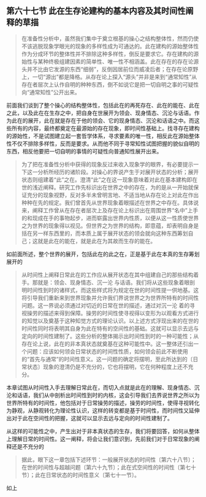 <h2>第六十七节 此在生存论建构的基本内容及其时间性阐释的草描</h2><blockquote data-pid="k_It1rTT">在准备性分析中，虽然我们集中于奠立根基的操心之结构整体性，然而仍使不该逃脱现象学眼光的现象的多样性成为可通达的。此在建构的源始整体性作为分成环节的整体性并不排除这种多样性，倒反是要求它。存在建构的源始性与某种终极组建因素的简单性、唯一性不相涵盖。此在存在的存在论源头并不比由它发源的东西“细弱”，反倒因居前位而威凌后者；在存在论原野上，一切“源出”都是降格。从存在论上探入“源头”并非是来到“通常知性”从存在者层次上认作自明的种种东西，倒不如说它是把一切自明之事的可疑性向“通常知性”公开出来。</blockquote><p data-pid="8UZaSioO">前面我们谈到了整个操心的结构整体性，包括此在的再死存在、此在的能在、此在之此，以及此在在生存之中，把自身在世展开为领会、现身情态、沉沦与话语。作为此在的展开，此在就是存在于他的领会、它的现身情态、沉沦和话语之中。而这些所有的内容，最终都奠定在最源始的存在现象，即时间性基础上。找寻存在建构的源始性，不是试图建立起一套哲学体系，寻求要素的唯一性，相反此在源始整体性不仅不排除多样性，反而是要求。从而他不同于寻常知性试图把握的貌似自明的东西，相反他要把一切自明的事情的可疑性向普通知性展开出来。</p><blockquote data-pid="zMW15HtF">为了把在准备性分析中获得的现象反过来收入现象学的眼界，有必要提示一下这一分析所经历的诸阶段。对操心的界说产生于对展开状态的分析；展开状态则组建着“此”之在。澄清“此”之在这一现象意味着对此在基本建构即在世的浅近阐释。研究工作先标识出在世界之中的存在，为的是从一开始就保证充分的现象视野，反对多半未曾明言地、不适当地从存在论上对此在作出种种在先的规定。我们曾首先从世界现象着眼描述在世界之中存在。具体说来，阐释工作曾从在存在者层次上及存在论上标识出在周围世界“名中”上手的和现成在手的事物起步，进而崭露出世界内性质，以便从这一性质使世界之为世界的现象得以视见。但世界之为世界的结构，即意蕴，却表明自身是括在另一样东西里的，而本质上属于展开状态的领会就向这种东西筹划自己；这就是此在的能在，就是此在为其故而生存的能在。</blockquote><p data-pid="b4nJMVQR">如前面所述，整个世界的展开，包括此在的此之在，正是基于此在本真的生存筹划展开的</p><blockquote data-pid="QgFKQOAB">从时间性上阐释日常此在的工作应从展开状态在其中组建自己的那些结构着手。那就是：领会、现身情态、沉一沦 与话语。我们将从这些现象着眼剖明时间性到时的诸样式，而这些样式将为规定在世的时间性提一供地基。这将引导我们重新来到世界现象并允许我们界说世界之为世界所特有的时间性问题。这一界说必须通过对切近的日常在世的描述，通过对沉一沦 着的寻视操劳的描述来得到保障。操劳的时间性使寻视得以变形为以观看方式进行的知觉以及奠基于这种知觉方式的理论认识。以上述方式浮现出来的在世的时间性同时将表明其自身为此在特有的空间性的基础。这就可以显示去远与定向的时间性建制了。这些分析的整体揭示出时间性到时的一种可能性；从存在论上说，此在的非本真状态就奠基在这种可能性中。这一整体还引出一个问题：应该如何领会日常状态的时间性性质，如何领会前此不断使用的“首先与通常”的时间性意义。这一问题的确定将摆明，至此所达到的〔日常状态〕现象的澄清仍是不充分的，它也将摆明，它在何种程度上还不充分。</blockquote><p data-pid="N-Rsu0wZ">本章试图从时间性入手去理解日常此在，而切入点就是此在的理解、现身情态、沉沦和话语，我们从中剖析出时间性到时的内核，这会引导我们去界说世界之所以为世界所特有的时间性，他包括对于日常操劳的描述，操劳的时间性，使得寻视转化为静观，从静观转化为理论性认识，这样的转变都是基于时间性，而时间性又延伸出对于此在空间性的把握，这就可以显示去远与定向的时间性建制了。</p><p data-pid="w_LvVknt">从这样的可能性之中，产生出对于非本真状态的生存，我们将要回答，如何从整体上理解日常的时间性。这一阐释，将会让我们意识到，先前我们对于日常现象的阐释还是不充分的</p><blockquote data-pid="6F51_DVk">据此，眼下这一章包括下述环节：一般展开状态的时间性〔第六十八节〕；在世的时间性与超越问题〔第六十九节〕；此在式空间性的时间性〔第七十节〕；此在日常状态的时间性意义〔第七十一节〕。</blockquote><p data-pid="9qnCh3zV">如上</p><p></p>